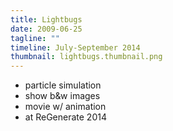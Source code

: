 ```yaml
---
title: Lightbugs
date: 2009-06-25
tagline: ""
timeline: July-September 2014
thumbnail: lightbugs.thumbnail.png
---
```


* particle simulation
* show b&w images
* movie w/ animation
* at ReGenerate 2014

